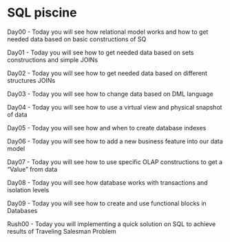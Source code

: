 # SQL piscine


Day00 - Today you will see how relational model works and how to get needed data based on basic constructions of SQ

Day01 - Today you will see how to get needed data based on sets constructions and simple JOINs

Day02 - Today you will see how to get needed data based on different structures JOINs

Day03 - Today you will see how to change data based on DML language

Day04 - Today you will see how to use a virtual view and physical snapshot of data

Day05 - Today you will see how and when to create database indexes

Day06 - Today you will see how to add a new business feature into our data model

Day07 - Today you will see how to use specific OLAP constructions to get a “Value” from data

Day08 - Today you will see how database works with transactions and isolation levels

Day09 - Today you will see how to create and use functional blocks in Databases

Rush00 - Today you will implementing a quick solution on SQL to achieve results of Traveling Salesman Problem
